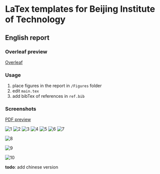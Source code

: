 # LaTex templates for Beijing Institute of Technology

## English report

### Overleaf preview
[Overleaf](https://www.overleaf.com/latex/templates/beijing-institute-of-technology-report-template/szxqnwxtbcrb)

### Usage

1. place figures in the report in `/Figures` folder
2. edit  `main.tex` 
3. add bibTex of references in `ref.bib` 

### Screenshots

[PDF preview](https://github.com/CharlieLeee/BIT-Report-LaTeX/blob/master/English%20template/%E4%BE%8B%E5%AD%90.pdf)

![1](figure/_页面_01.png)
![2](figure/_页面_02.png)
![3](figure/_页面_03.png)
![4](figure/_页面_04.png)
![5](figure/_页面_05.png)
![6](figure/_页面_06.png)
![7](figure/_页面_07.png)

![8](figure/_页面_08.png)

![9](figure/_页面_09.png)

![10](figure/_页面_10.png)

**todo**: add chinese version
